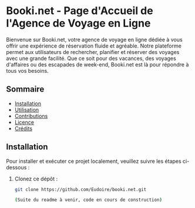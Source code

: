 # Booki.net - Page d'Accueil de l'Agence de Voyage en Ligne

Bienvenue sur Booki.net, votre agence de voyage en ligne dédiée à vous offrir une expérience de réservation fluide et agréable. Notre plateforme permet aux utilisateurs de rechercher, planifier et réserver des voyages avec une grande facilité. Que ce soit pour des vacances, des voyages d'affaires ou des escapades de week-end, Booki.net est là pour répondre à tous vos besoins.

## Sommaire

- [Installation](#installation)
- [Utilisation](#utilisation)
- [Contributions](#contributions)
- [Licence](#licence)
- [Crédits](#crédits)

## Installation

Pour installer et exécuter ce projet localement, veuillez suivre les étapes ci-dessous :

1. Clonez ce dépôt :
   ```bash
   git clone https://github.com/Eudoire/booki.net.git

   (Suite du readme à venir, code en cours de construction)

   


